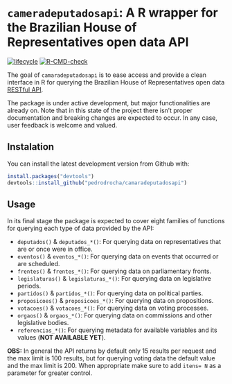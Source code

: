 
<!-- README.md is generated from README.Rmd. Please edit that file -->

# `cameradeputadosapi`: A R wrapper for the Brazilian House of Representatives open data API

<!-- badges: start -->
[![lifecycle](https://img.shields.io/badge/lifecycle-experimental-orange.svg)](https://www.tidyverse.org/lifecycle/#experimental)
[![R-CMD-check](https://github.com/pedrodrocha/camaradeputadosapi/workflows/R-CMD-check/badge.svg)](https://github.com/pedrodrocha/camaradeputadosapi/actions)
<!-- badges: end -->

The goal of `camaradeputadosapi` is to ease access and provide a clean
interface in R for querying the Brazilian House of Representatives open
data [RESTful API](https://dadosabertos.camara.leg.br/swagger/api.html).

The package is under active development, but major functionalities are
already on. Note that in this state of the project there isn’t proper
documentation and breaking changes are expected to occur. In any case,
user feedback is welcome and valued.

## Instalation

You can install the latest development version from Github with:

``` r
install.packages("devtools")
devtools::install_github("pedrodrocha/camaradeputadosapi")
```

## Usage

In its final stage the package is expected to cover eight families of
functions for querying each type of data provided by the API:

  - `deputados()` & `deputados_*()`: For querying data on
    representatives that are or once were in office.  
  - `eventos()` & `eventos_*()`: For querying data on events that
    occurred or are scheduled.  
  - `frentes()` & `frentes_*()`: For querying data on parliamentary
    fronts.  
  - `legislaturas()` & `legislaturas_*()`: For querying data on
    legislative periods.  
  - `partidos()` & `partidos_*()`: For querying data on political
    parties.  
  - `proposicoes()` & `proposicoes_*()`: For querying data on
    propositions.  
  - `votacoes()` & `votacoes_*()`: For querying data on voting
    processes.
  - `orgaos()` & `orgaos_*()`: For querying data on commissions and
    other legislative bodies.  
  - `referencias_*()`: For querying metadata for available variables and
    its values (**NOT AVAILABLE YET**).

**OBS:** In general the API returns by default only 15 results per
request and the max limit is 100 results, but for querying voting data
the default value and the max limit is 200. When appropriate make sure
to add `itens= N` as a parameter for greater control.
